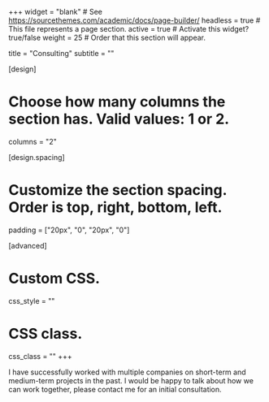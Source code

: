 +++
widget = "blank"  # See https://sourcethemes.com/academic/docs/page-builder/
headless = true  # This file represents a page section.
active = true  # Activate this widget? true/false
weight = 25  # Order that this section will appear.

title = "Consulting"
subtitle = ""

[design]
  # Choose how many columns the section has. Valid values: 1 or 2.
  columns = "2"


[design.spacing]
  # Customize the section spacing. Order is top, right, bottom, left.
  padding = ["20px", "0", "20px", "0"]

[advanced]
 # Custom CSS. 
 css_style = ""
 
 # CSS class.
 css_class = ""
+++

I have successfully worked with multiple companies on short-term and medium-term projects in the past.
I would be happy to talk about how we can work together, please contact me for an initial consultation. 









